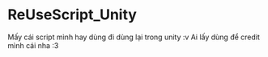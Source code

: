 # ReUseScript_Unity
Mấy cái script mình hay dùng đi dùng lại trong unity :v
Ai lấy dùng để credit mình cái nha :3
